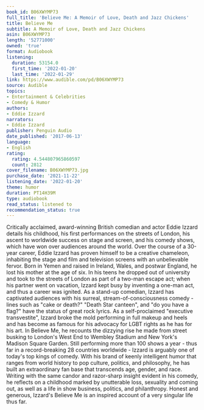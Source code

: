 ```yaml
---
book_id: B06XWYMP73
full_title: 'Believe Me: A Memoir of Love, Death and Jazz Chickens'
title: Believe Me
subtitle: A Memoir of Love, Death and Jazz Chickens
asin: B06XWYMP73
length: '52771000'
owned: 'true'
format: Audiobook
listening:
  duration: 53154.0
  first_time: '2022-01-20'
  last_time: '2022-01-29'
link: https://www.audible.com/pd/B06XWYMP73
source: Audible
topics:
- Entertainment & Celebrities
- Comedy & Humor
authors:
- Eddie Izzard
narrators:
- Eddie Izzard
publisher: Penguin Audio
date_published: '2017-06-13'
language:
- English
rating:
  rating: 4.544807965860597
  count: 2812
cover_filename: B06XWYMP73.jpg
purchase_date: '2021-11-22'
listening_date: '2022-01-20'
theme: humor
duration: PT14H39M
type: audiobook
read_status: listened to
recommendation_status: true
---
```

Critically acclaimed, award-winning British comedian and actor Eddie Izzard details his childhood, his first performances on the streets of London, his ascent to worldwide success on stage and screen, and his comedy shows, which have won over audiences around the world.
Over the course of a 30-year career, Eddie Izzard has proven himself to be a creative chameleon, inhabiting the stage and film and television screens with an unbelievable fervor. Born in Yemen and raised in Ireland, Wales, and postwar England, he lost his mother at the age of six. In his teens he dropped out of university and took to the streets of London as part of a two-man escape act; when his partner went on vacation, Izzard kept busy by inventing a one-man act, and thus a career was ignited. As a stand-up comedian, Izzard has captivated audiences with his surreal, stream-of-consciousness comedy - lines such as "cake or death?" "Death Star canteen", and "do you have a flag?" have the status of great rock lyrics. As a self-proclaimed "executive transvestite", Izzard broke the mold performing in full makeup and heels and has become as famous for his advocacy for LGBT rights as he has for his art. In Believe Me, he recounts the dizzying rise he made from street busking to London's West End to Wembley Stadium and New York's Madison Square Garden.
Still performing more than 100 shows a year - thus far in a record-breaking 28 countries worldwide - Izzard is arguably one of today's top kings of comedy. With his brand of keenly intelligent humor that ranges from world history to pop culture, politics, and philosophy, he has built an extraordinary fan base that transcends age, gender, and race. Writing with the same candor and razor-sharp insight evident in his comedy, he reflects on a childhood marked by unutterable loss, sexuality and coming out, as well as a life in show business, politics, and philanthropy. Honest and generous, Izzard's Believe Me is an inspired account of a very singular life thus far.
